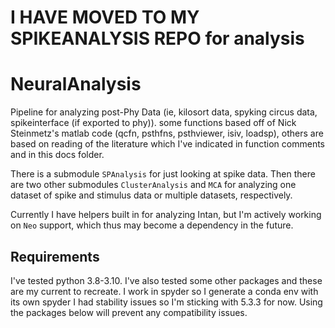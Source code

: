 # I HAVE MOVED TO MY SPIKEANALYSIS REPO for analysis

# NeuralAnalysis
Pipeline for analyzing post-Phy Data (ie, kilosort data, spyking circus data, spikeinterface (if exported to phy)).
some functions based off of Nick Steinmetz's matlab code (qcfn, psthfns, psthviewer, isiv, loadsp), others are based on reading of the literature which I've indicated in 
function comments and in this docs folder. 

There is a submodule `SPAnalysis` for just looking at spike data. Then there are two other submodules `ClusterAnalysis` and `MCA` for analyzing one dataset of spike and stimulus data or multiple datasets, respectively. 

Currently I have helpers built in for analyzing Intan, but I'm actively working on `Neo` support, which thus may become a dependency in the future.

## Requirements

I've tested python 3.8-3.10. I've also tested some other packages and these are my current to recreate. I work in spyder so I generate a conda env with its own spyder I had stability issues so I'm sticking with 5.3.3 for now. Using the packages below will prevent any compatibility issues.


